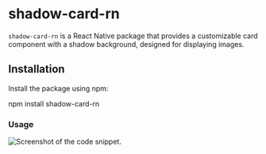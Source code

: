 # shadow-card-rn

`shadow-card-rn` is a React Native package that provides a customizable card component with a shadow background, designed for displaying images.

## Installation

Install the package using npm:

npm install shadow-card-rn

### Usage

![Screenshot of the code snippet.]('./code_snippet.png)

